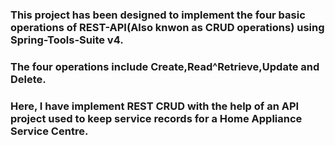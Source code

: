 ### This project has been designed to implement the four basic operations of REST-API(Also knwon as CRUD operations) using Spring-Tools-Suite v4.
### The four operations include Create,Read^Retrieve,Update and Delete.
### Here, I have implement REST CRUD with the help of an API project used to keep service records for a Home Appliance Service Centre.
